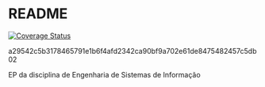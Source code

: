 # README

[![Coverage Status](https://coveralls.io/repos/github/VitorPecanha/App_EP_ESI/badge.svg?branch=master)](https://coveralls.io/github/VitorPecanha/App_EP_ESI?branch=master)

a29542c5b3178465791e1b6f4afd2342ca90bf9a702e61de8475482457c5db02

EP da disciplina de Engenharia de Sistemas de Informação

